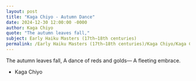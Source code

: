 ```yaml
---
layout: post
title: "Kaga Chiyo - Autumn Dance"
date: 2024-12-30 12:00:00 -0000
author: Kaga Chiyo
quote: "The autumn leaves fall,"
subject: Early Haiku Masters (17th–18th centuries)
permalink: /Early Haiku Masters (17th–18th centuries)/Kaga Chiyo/Kaga Chiyo - Autumn Dance
---
```


The autumn leaves fall,
A dance of reds and golds—
A fleeting embrace.

- Kaga Chiyo
